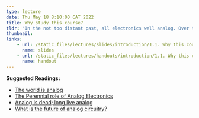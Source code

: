 ```yaml
---
type: lecture
date: Thu May 18 8:10:00 CAT 2022
title: Why study this course?
tldr: "In the not too distant past, all electronics well analog. Over the past couple decades, however, analog circuitry has given way to the more verstile and easy to design digital electronic. The rise of digital electronics has many pundits predicting a sudden death of analog electronics. Furtunately, as this lecture will show, analog electronics is here to stay."
thumbnail: 
links: 
    - url: /static_files/lectures/slides/introduction/1.1. Why this course.pdf
      name: slides
    - url: /static_files/lectures/handouts/introduction/1.1. Why this course.pdf
      name: handout
---
```

**Suggested Readings:**
- [The world is analog](https://www.ee.columbia.edu/~kinget/WhyAnalog/circuitcellar_The_World_Is_Analog_201410.pdf)
- [The Perennial role of Analog Electronics](https://www.eletimes.com/the-perennial-role-of-analog-electronics)
- [Analog is dead; long live analog](https://www.edn.com/analog-is-dead-long-live-analog/)
- [What is the future of analog circuitry?](https://www.edn.com/what-is-the-future-of-analog-circuitry/)